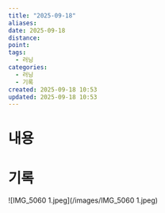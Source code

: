 ```yaml
---
title: "2025-09-18"
aliases:
date: 2025-09-18
distance:
point:
tags:
  - 러닝
categories:
  - 러닝
  - 기록
created: 2025-09-18 10:53
updated: 2025-09-18 10:53
---
```


# 내용


# 기록
![IMG_5060 1.jpeg](/images/IMG_5060 1.jpeg)
